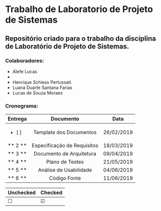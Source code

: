 # Trabalho de Laboratorio de Projeto de Sistemas #
## Repositório criado para o trabalho da disciplina de Laboratório de Projeto de Sistemas. ## 

### Colaboradores: 
* Álefe Lucas
* 
* Henrique Schiess Pertussati
* Luana Duarte Santana Farias
* Lucas de Souza Moraes

### Cronograma: 

| Entrega      | Documento                   | Data       |
| -------------|:---------------------------:|:----------:|
|<ul><li>[ ]</li></ul>| Template dos Documentos     | 26/02/2019 |
|** 2 **       | Especificação de Requisitos | 18/03/2019 |
|** 3 **       | Documento de Arquitetura    | 09/04/2019 |
|** 4 **       | Plano de Testes             | 21/05/2019 |
|** 5 **       | Análise de Usabilidade      | 04/06/2019 |
|** 6 **       | Código Fonte                | 11/06/2019 |

| Unchecked | Checked |
| --------- | ------- |
| &#9744;   | &#9745; |
